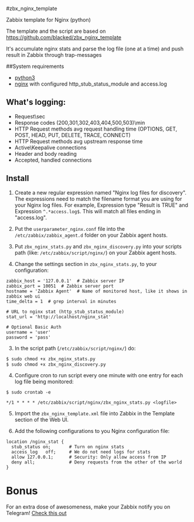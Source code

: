 #zbx_nginx_template

Zabbix template for Nginx (python)

The template and the script are based on https://github.com/blacked/zbx_nginx_template

It's accumulate nginx stats and parse the log file (one at a time) and push result in Zabbix through trap-messages

##System requirements

- [python3](http://www.python.org/downloads/)
- [nginx](http://nginx.org/) with configured http_stub_status_module and access.log

## What's logging:

- Request\sec
- Response codes (200,301,302,403,404,500,503)\min
- HTTP Request methods avg request handling time (OPTIONS, GET, POST, HEAD, PUT, DELETE, TRACE, CONNECT)
- HTTP Request methods avg upstream response time
- Active\Keepalive connections
- Header and body reading
- Accepted, handled connections

## Install

1) Create a new regular expression named "Nginx log files for discovery". The expressions need to match the filename 
format you are using for your Nginx log files. For example, Expression type "Result is TRUE" and Expression `^.*access.log$`. This will match all files ending in "access.log".

2) Put the `userparameter_nginx.conf` file into the `/etc/zabbix/zabbix_agent.d` folder on your Zabbix agent hosts.

3) Put `zbx_nginx_stats.py` and `zbx_nginx_discovery.py` into your scripts path (like: `/etc/zabbix/script/nginx/`) on your Zabbix agent hosts.

2) Change the settings section in `zbx_nginx_stats.py`, to your configuration:

```
zabbix_host = '127.0.0.1'  # Zabbix server IP
zabbix_port = 10051  # Zabbix server port
hostname = 'Zabbix Agent'  # Name of monitored host, like it shows in zabbix web ui
time_delta = 1  # grep interval in minutes

# URL to nginx stat (http_stub_status_module)
stat_url = 'http://localhost/nginx_stat'

# Optional Basic Auth
username = 'user'
password = 'pass'
```

3) In the script path (`/etc/zabbix/script/nginx/`) do:
```bash
$ sudo chmod +x zbx_nginx_stats.py
$ sudo chmod +x zbx_nginx_discovery.py
```

4) Configure cron to run script every one minute with one entry for each log file being monitored:
```
$ sudo crontab -e

*/1 * * * * /etc/zabbix/script/nginx/zbx_nginx_stats.py <logfile>
```

5) Import the `zbx_nginx_template.xml` file into Zabbix in the Template section of the Web UI.

6) Add the following configurations to you Nginx configuration file:
```
location /nginx_stat {
  stub_status on;       # Turn on nginx stats
  access_log   off;     # We do not need logs for stats
  allow 127.0.0.1;      # Security: Only allow access from IP
  deny all;             # Deny requests from the other of the world
}
```

# Bonus

For an extra dose of awesomeness, make your Zabbix notify you on Telegram!
[Check this out](https://github.com/GabrielRF/Zabbix-Telegram-Notification)

